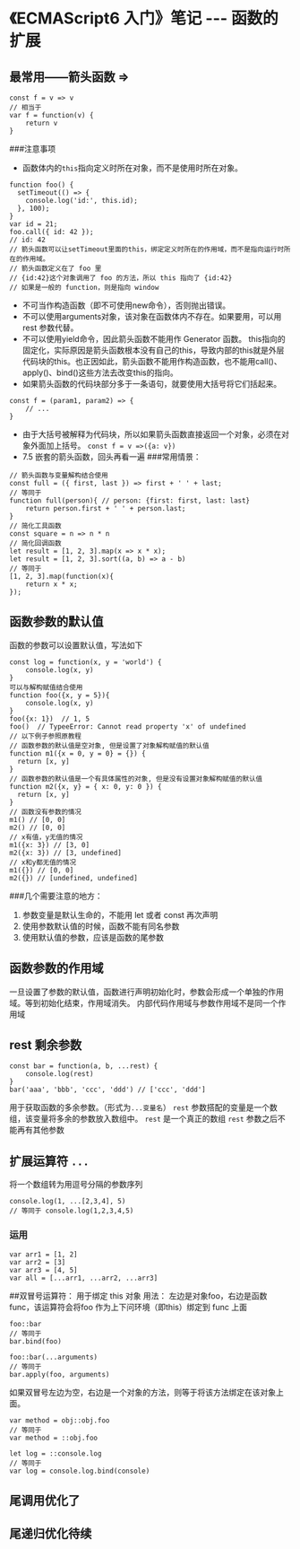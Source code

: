 # 《ECMAScript6 入门》笔记 --- 函数的扩展


## 最常用——箭头函数 =>
```
const f = v => v
// 相当于
var f = function(v) {
    return v
}
```
###注意事项
- 函数体内的`this`指向定义时所在对象，而不是使用时所在对象。
```
function foo() {
  setTimeout(() => {
    console.log('id:', this.id);
  }, 100);
}
var id = 21;
foo.call({ id: 42 });
// id: 42
// 箭头函数可以让setTimeout里面的this，绑定定义时所在的作用域，而不是指向运行时所在的作用域。
// 箭头函数定义在了 foo 里
// {id:42}这个对象调用了 foo 的方法，所以 this 指向了 {id:42}
// 如果是一般的 function，则是指向 window
```
- 不可当作构造函数（即不可使用new命令），否则抛出错误。
- 不可以使用arguments对象，该对象在函数体内不存在。如果要用，可以用 rest 参数代替。
- 不可以使用yield命令，因此箭头函数不能用作 Generator 函数。
this指向的固定化，实际原因是箭头函数根本没有自己的this，导致内部的this就是外层代码块的this。也正因如此，箭头函数不能用作构造函数，也不能用call()、apply()、bind()这些方法去改变this的指向。
- 如果箭头函数的代码块部分多于一条语句，就要使用大括号将它们括起来。
```
const f = (param1, param2) => {
    // ...
}
```
- 由于大括号被解释为代码块，所以如果箭头函数直接返回一个对象，必须在对象外面加上括号。
```const f = v =>({a: v})```
- 7.5 嵌套的箭头函数，回头再看一遍
###常用情景：
```
// 箭头函数与变量解构结合使用
const full = ({ first, last }) => first + ' ' + last;
// 等同于
function full(person){ // person: {first: first, last: last}
    return person.first + ' ' + person.last;
}
// 简化工具函数
const square = n => n * n
// 简化回调函数
let result = [1, 2, 3].map(x => x * x);
let result = [1, 2, 3].sort((a, b) => a - b)
// 等同于
[1, 2, 3].map(function(x){
    return x * x;
});
```

## 函数参数的默认值
函数的参数可以设置默认值，写法如下
```
const log = function(x, y = 'world') {
    console.log(x, y)
}
可以与解构赋值结合使用
function foo({x, y = 5}){
    console.log(x, y)
}
foo({x: 1})  // 1, 5
foo()  // TypeeError: Cannot read property 'x' of undefined
// 以下例子参照原教程
// 函数参数的默认值是空对象, 但是设置了对象解构赋值的默认值
function m1({x = 0, y = 0} = {}) {
  return [x, y]
}
// 函数参数的默认值是一个有具体属性的对象, 但是没有设置对象解构赋值的默认值
function m2({x, y} = { x: 0, y: 0 }) {
  return [x, y]
}
// 函数没有参数的情况
m1() // [0, 0]
m2() // [0, 0]
// x有值，y无值的情况
m1({x: 3}) // [3, 0]
m2({x: 3}) // [3, undefined]
// x和y都无值的情况
m1({}) // [0, 0]
m2({}) // [undefined, undefined]
```
###几个需要注意的地方：
1. 参数变量是默认生命的，不能用 let 或者 const 再次声明
2. 使用参数默认值的时候，函数不能有同名参数
3. 使用默认值的参数，应该是函数的尾参数

## 函数参数的作用域
一旦设置了参数的默认值，函数进行声明初始化时，参数会形成一个单独的作用域。等到初始化结束，作用域消失。
内部代码作用域与参数作用域不是同一个作用域

## rest 剩余参数
```
const bar = function(a, b, ...rest) {
    console.log(rest)
}
bar('aaa', 'bbb', 'ccc', 'ddd') // ['ccc', 'ddd']
```
用于获取函数的多余参数。（形式为`...变量名`）
`rest` 参数搭配的变量是一个数组，该变量将多余的参数放入数组中。
`rest` 是一个真正的数组
`rest` 参数之后不能再有其他参数

## 扩展运算符 `...`
将一个数组转为用逗号分隔的参数序列
```
console.log(1, ...[2,3,4], 5)
// 等同于 console.log(1,2,3,4,5)
```
### 运用
```
var arr1 = [1, 2]
var arr2 = [3]
var arr3 = [4, 5]
var all = [...arr1, ...arr2, ...arr3]
```

##双冒号运算符： 用于绑定 this 对象
用法： 左边是对象foo，右边是函数func，该运算符会将foo 作为上下问环境（即this）绑定到 func 上面
```
foo::bar
// 等同于
bar.bind(foo)

foo::bar(...arguments)
// 等同于
bar.apply(foo, arguments)
```
如果双冒号左边为空，右边是一个对象的方法，则等于将该方法绑定在该对象上面。
```
var method = obj::obj.foo
// 等同于
var method = ::obj.foo

let log = ::console.log
// 等同于
var log = console.log.bind(console)
```
## 尾调用优化了
## 尾递归优化待续
